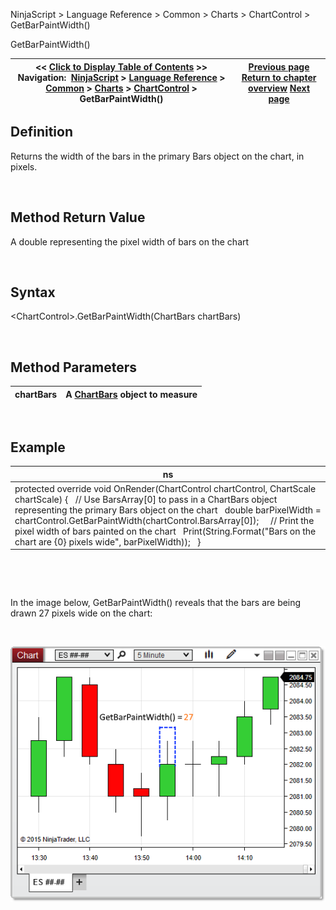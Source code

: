 ﻿


NinjaScript \> Language Reference \> Common \> Charts \> ChartControl \> GetBarPaintWidth()






















GetBarPaintWidth()







| \<\< [Click to Display Table of Contents](chartcontrol_getbarpaintwidth.md) \>\> **Navigation:**     [NinjaScript](ninjascript-1.md) \> [Language Reference](language_reference_wip-1.md) \> [Common](common-1.md) \> [Charts](chart-1.md) \> [ChartControl](chartcontrol-1.md) \> GetBarPaintWidth() | [Previous page](firsttimepainted-1.md) [Return to chapter overview](chartcontrol-1.md) [Next page](getslotindexbytime-1.md) |
| --- | --- |











## Definition


Returns the width of the bars in the primary Bars object on the chart, in pixels.


 


## Method Return Value


A double representing the pixel width of bars on the chart


 


## Syntax
\<ChartControl\>.GetBarPaintWidth(ChartBars chartBars)


 


## 


## Method Parameters




| chartBars | A [ChartBars](chartbars-1.md) object to measure |
| --- | --- |



 


## 


## Example




| ns |
| --- |
| protected override void OnRender(ChartControl chartControl, ChartScale chartScale) {    // Use BarsArray\[0] to pass in a ChartBars object representing the primary Bars object on the chart    double barPixelWidth \= chartControl.GetBarPaintWidth(chartControl.BarsArray\[0]);      // Print the pixel width of bars painted on the chart    Print(String.Format("Bars on the chart are {0} pixels wide", barPixelWidth));    } |



 


 


In the image below, GetBarPaintWidth() reveals that the bars are being drawn 27 pixels wide on the chart:


 


![ChartControl_GetBarPaintWidth](chartcontrol_getbarpaintwidth.png)








